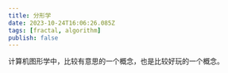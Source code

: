 ```yaml
---
title: 分形学
date: 2023-10-24T16:06:26.085Z
tags: [fractal, algorithm]
publish: false
---
```


计算机图形学中，比较有意思的一个概念，也是比较好玩的一个概念。



<!-- <v-count></v-count> -->

<v-embed></v-embed>
